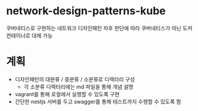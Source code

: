 # network-design-patterns-kube

쿠버네티스로 구현하는 네트워크 디자인패턴
차후 판단에 따라 쿠버네티스가 아닌 도커 컨테이너로 대체 가능

# 계획

- 디자인패턴의 대분류 / 중분류 / 소분류로 디렉터리 구성
  - 각 소분류 디렉터리에는 md 파일을 통해 개념 설명
- vagrant를 통해 로컬에서 실행할 수 있도록 구현
- 간단한 nestjs 서버를 두고 swagger를 통해 테스트까지 수행할 수 있도록 함
